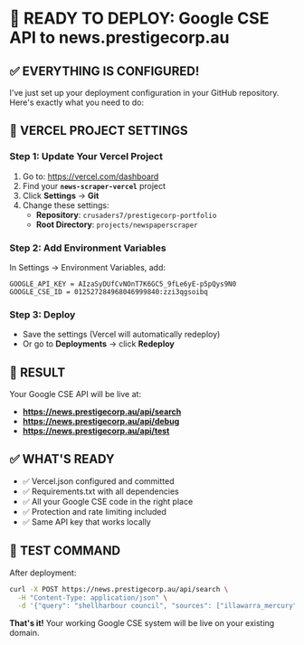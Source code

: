 # 🚀 READY TO DEPLOY: Google CSE API to news.prestigecorp.au

## ✅ EVERYTHING IS CONFIGURED!

I've just set up your deployment configuration in your GitHub repository. Here's exactly what you need to do:

## 🎯 VERCEL PROJECT SETTINGS

### Step 1: Update Your Vercel Project
1. Go to: https://vercel.com/dashboard
2. Find your **`news-scraper-vercel`** project
3. Click **Settings** → **Git**
4. Change these settings:
   - **Repository**: `crusaders7/prestigecorp-portfolio`
   - **Root Directory**: `projects/newspaperscraper`

### Step 2: Add Environment Variables
In Settings → Environment Variables, add:
```
GOOGLE_API_KEY = AIzaSyDUfCvNOnT7K6GC5_9fLe6yE-p5pQys9N0
GOOGLE_CSE_ID = 012527284968046999840:zzi3qgsoibq
```

### Step 3: Deploy
- Save the settings (Vercel will automatically redeploy)
- Or go to **Deployments** → click **Redeploy**

## 🎉 RESULT
Your Google CSE API will be live at:
- **https://news.prestigecorp.au/api/search**
- **https://news.prestigecorp.au/api/debug**
- **https://news.prestigecorp.au/api/test**

## ✅ WHAT'S READY
- ✅ Vercel.json configured and committed
- ✅ Requirements.txt with all dependencies
- ✅ All your Google CSE code in the right place
- ✅ Protection and rate limiting included
- ✅ Same API key that works locally

## 🧪 TEST COMMAND
After deployment:
```bash
curl -X POST https://news.prestigecorp.au/api/search \
  -H "Content-Type: application/json" \
  -d '{"query": "shellharbour council", "sources": ["illawarra_mercury"]}'
```

**That's it!** Your working Google CSE system will be live on your existing domain.
